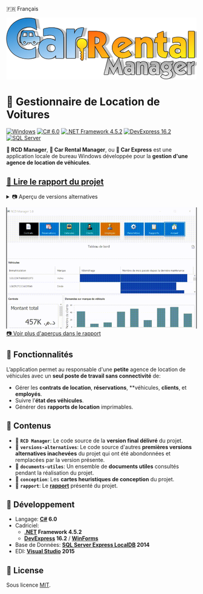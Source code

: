 🇫🇷 Français

![Logo](./images/car_rental_manager_logo.png?raw=true)

# 🚙 Gestionnaire de Location de Voitures

[![Windows](https://img.shields.io/badge/Windows-blue?logo=windows)](https://github.com/topics/windows)
[![C# 6.0](https://img.shields.io/badge/C%23-6.0-blue?logo=c-sharp)](https://github.com/topics/csharp)
[![.NET Framework 4.5.2](https://img.shields.io/badge/.NET%20Framework-4.5.2-blue?logo=dot-net)](https://github.com/topics/dotnet)
[![DevExpress 16.2](https://img.shields.io/badge/DevExpress-16.2-blue?logo=devexpress)](https://github.com/topics/devexpress)
[![SQL Server](https://img.shields.io/badge/SQL%20Server-2014-blue?logo=sqlserver&logoColor=white)](https://github.com/topics/sqlserver)

**🚙 RCD Manager**, **🚗 Car Rental Manager**, ou **🚃 Car Express** est une application locale de bureau Windows développée pour la **gestion d'une agence de location de véhicules**.

## [📖 Lire le rapport du projet](./Rapport.md)

<details>
  <summary>📷 Aperçu de versions alternatives</summary>

  ![Capture d'écran](./images/car_rental_manager_login.gif?raw=true "Première version inachevée")
  ![Capture d'écran](./images/car_rental_manager.gif?raw=true "Première version inachevée")
</details>

![Capture d'écran](./images/rcd_manager.gif?raw=true "Version final délivrée") <br />
[📷 Voir plus d'aperçus dans le rapport](./Rapport.md#7-maquettes-décran)

## 🎇 Fonctionnalités
L’application permet au responsable d'une **petite** agence de location de véhicules avec un **seul poste de travail sans connectivité** de:
- Gérer les **contrats de location**, **réservations**, **véhicules, **clients**, et **employés**.
- Suivre l’**état des véhicules**.
- Générer des **rapports de location** imprimables.

## :open_file_folder: Contenus
- 📁 **`RCD Manager`**: Le code source de la **version final délivré** du projet.
- 📁 **`versions-alternatives`**: Le code source d'autres **premières versions alternatives inachevées** du projet qui ont été abondonnées et remplacées par la version présente.
- 📁 **`documents-utiles`**: Un ensemble de **documents utiles** consultés pendant la réalisation du projet.
- 📁 **`conception`**: Les **cartes heuristiques de conception** du projet.
- 📁 **`rapport`**: Le [**rapport**](./rapport.md) présenté du projet.

## :rocket: Développement
- Langage: **[C#](https://github.com/dotnet/csharplang) 6.0**
- Cadriciel:
  - **[.NET](https://github.com/dotnet) Framework 4.5.2**
  - **[DevExpress](https://github.com/devexpress) 16.2** / **[WinForms](https://www.devexpress.com/products/net/controls/winforms)**
- Base de Données: **[SQL Server Express LocalDB](https://docs.microsoft.com/en-us/sql/database-engine/configure-windows/sql-server-express-localdb) 2014**
- EDI: **[Visual Studio](https://github.com/microsoft) 2015**

## :page_facing_up: License
Sous licence [MIT](./LICENSE).
